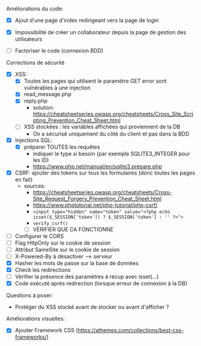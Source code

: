 Améliorations du code:

- [x] Ajout d'une page d'index redirigeant vers la page de login
- [x] Impossibilité de créer un collaborateur depuis la page de gestion des utilisateurs
- [ ] Factoriser le code (connexion BDD)


Corrections de sécurité

- [x] XSS:
    - [x] Toutes les pages qui utilisent le paramètre GET error sont vulnérables à une injection
    - [x] read_message.php
    - [x] reply.php
      - solution: https://cheatsheetseries.owasp.org/cheatsheets/Cross_Site_Scripting_Prevention_Cheat_Sheet.html
    - [ ] XSS stockées : les variables affichées qui proviennent de la DB
      - On a sécurisé uniquement du côté du client et pas dans la BDD
- [x] Injections SQL:
    - [x] préparer TOUTES les requêtes
      - indiquer le type si besoin (par exemple SQLITE3_INTEGER pour les ID) 
      - https://www.php.net/manual/en/sqlite3.prepare.php
- [x] CSRF: ajouter des tokens sur tous les formulaires (donc toutes les pages en fait)
  - sources: 
    - https://cheatsheetseries.owasp.org/cheatsheets/Cross-Site_Request_Forgery_Prevention_Cheat_Sheet.html
    - https://www.phptutorial.net/php-tutorial/php-csrf/
    - `<input type="hidden" name="token" value="<?php echo isset($_SESSION['token']) ? $_SESSION['token'] : '' ?>">`
    - `verify_csrf()`
    - [ ] VERIFIER QUE CA FONCTIONNE
- [ ] Configurer le CORS
- [ ] Flag HttpOnly sur le cookie de session
- [ ] Attribut SameSite sur le cookie de session
- [ ] X-Powered-By à désactiver --> serveur
- [x] Hasher les mots de passe sur la base de données
- [x] Check les redirections
- [ ] Vérifier la présence des paramètres à récup avec isset(...)
- [x] Code exécuté après redirection (lorsque erreur de connexion à la DB)

Questions à poser:

- Protéger du XSS stocké avant de stocker ou avant d'afficher ?

Améliorations visuelles:

-   [x] Ajouter Framework CSS (https://athemes.com/collections/best-css-frameworks/)